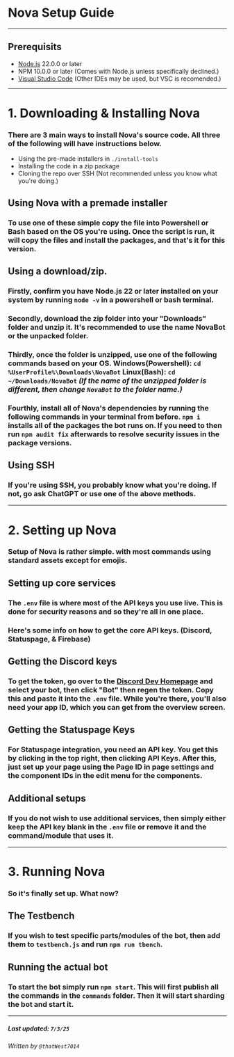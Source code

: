 # Nova Setup Guide
---
## Prerequisits
- [Node.js](https://nodejs.org/en/download) 22.0.0 or later
- NPM 10.0.0 or later (Comes with Node.js unless specifically declined.)
- [Visual Studio Code](https://code.visualstudio.com/Download) (Other IDEs may be used, but VSC is recomended.)
---
# 1. Downloading & Installing Nova
### There are 3 main ways to install Nova's source code. All three of the following will have instructions below.
- Using the pre-made installers in `./install-tools`
- Installing the code in a zip package
- Cloning the repo over SSH (Not recommended unless you know what you're doing.)

## Using Nova with a premade installer
### To use one of these simple copy the file into Powershell or Bash based on the OS you're using. Once the script is run, it will copy the files and install the packages, and that's it for this version.

## Using a download/zip.
### Firstly, confirm you have Node.js 22 or later installed on your system by running `node -v` in a powershell or bash terminal.

### Secondly, download the zip folder into your "Downloads" folder and unzip it. It's recommended to use the name NovaBot or the unpacked folder.

### Thirdly, once the folder is unzipped, use one of the following commands based on your OS. Windows(Powershell): `cd %UserProfile%\Downloads\NovaBot` Linux(Bash): `cd ~/Downloads/NovaBot` *(If the name of the unzipped folder is different, then change `NovaBot` to the folder name.)*

### Fourthly, install all of Nova's dependencies by running the following commands in your terminal from before. `npm i` installs all of the packages the bot runs on. If you need to then run `npm audit fix` afterwards to resolve security issues in the package versions.

## Using SSH
### If you're using SSH, you probably know what you're doing. If not, go ask ChatGPT or use one of the above methods.
---
# 2. Setting up Nova
### Setup of Nova is rather simple. with most commands using standard assets except for emojis.

## Setting up core services
### The `.env` file is where most of the API keys you use live. This is done for security reasons and so they're all in one place.
### Here's some info on how to get the core API keys. (Discord, Statuspage, & Firebase)

## Getting the Discord keys
### To get the token, go over to the [Discord Dev Homepage](https://discord.com/developer) and select your bot, then click "Bot" then regen the token. Copy this and paste it into the `.env` file. While you're there, you'll also need your app ID, which you can get from the overview screen.

## Getting the Statuspage Keys
### For Statuspage integration, you need an API key. You get this by clicking in the top right, then clicking API Keys. After this, just set up your page using the Page ID in page settings and the component IDs in the edit menu for the components.

## Additional setups
### If you do not wish to use additional services, then simply either keep the API key blank in the `.env` file or remove it and the command/module that uses it.
---
# 3. Running Nova
### So it's finally set up. What now?

## The Testbench
### If you wish to test specific parts/modules of the bot, then add them to `testbench.js` and run `npm run tbench`.

## Running the actual bot
### To start the bot simply run `npm start`. This will first publish all the commands in the `commands` folder. Then it will start sharding the bot and start it.
---
##### Last updated: `7/3/25`
###### Written by `@thatWest7014`